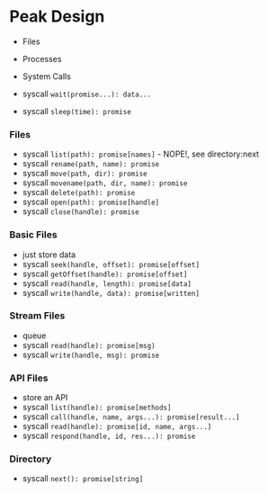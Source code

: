 # Peak Design

- Files
- Processes
- System Calls

- syscall `wait(promise...): data...`
- syscall `sleep(time): promise`

### Files
- syscall `list(path): promise[names]` - NOPE!, see directory:next
- syscall `rename(path, name): promise`
- syscall `move(path, dir): promise`
- syscall `movename(path, dir, name): promise`
- syscall `delete(path): promise`
- syscall `open(path): promise[handle]`
- syscall `close(handle): promise`

### Basic Files
- just store data
- syscall `seek(handle, offset): promise[offset]`
- syscall `getOffset(handle): promise[offset]`
- syscall `read(handle, length): promise[data]`
- syscall `write(handle, data): promise[written]`

### Stream Files
- queue
- syscall `read(handle): promise[msg)`
- syscall `write(handle, msg): promise`

### API Files
- store an API
- syscall `list(handle): promise[methods]`
- syscall `call(handle, name, args...): promise[result...]`
- syscall `read(handle): promise[id, name, args...]`
- syscall `respond(handle, id, res...): promise`

### Directory
- syscall `next(): promise[string]`